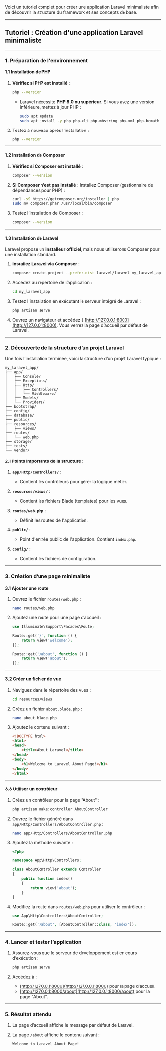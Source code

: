 Voici un tutoriel complet pour créer une application Laravel minimaliste afin de découvrir la structure du framework et ses concepts de base.

---

## **Tutoriel : Création d'une application Laravel minimaliste**

---

### **1. Préparation de l'environnement**

#### **1.1 Installation de PHP**

1. **Vérifiez si PHP est installé** :
   
   ```bash
   php --version
   ```
   
   - Laravel nécessite **PHP 8.0 ou supérieur**. Si vous avez une version inférieure, mettez à jour PHP :
     
     ```bash
     sudo apt update
     sudo apt install -y php php-cli php-mbstring php-xml php-bcmath unzip curl
     ```

2. Testez à nouveau après l'installation :
   
   ```bash
   php --version
   ```

---

#### **1.2 Installation de Composer**

1. **Vérifiez si Composer est installé** :
   
   ```bash
   composer --version
   ```

2. **Si Composer n’est pas installé** :
   Installez Composer (gestionnaire de dépendances pour PHP) :
   
   ```bash
   curl -sS https://getcomposer.org/installer | php
   sudo mv composer.phar /usr/local/bin/composer
   ```

3. Testez l’installation de Composer :
   
   ```bash
   composer --version
   ```

---

#### **1.3 Installation de Laravel**

Laravel propose un **installeur officiel**, mais nous utiliserons Composer pour une installation standard.

1. **Installez Laravel via Composer** :
   
   ```bash
   composer create-project --prefer-dist laravel/laravel my_laravel_app
   ```

2. Accédez au répertoire de l’application :
   
   ```bash
   cd my_laravel_app
   ```

3. Testez l'installation en exécutant le serveur intégré de Laravel :
   
   ```bash
   php artisan serve
   ```

4. Ouvrez un navigateur et accédez à [http://127.0.0.1:8000](http://127.0.0.1:8000). Vous verrez la page d’accueil par défaut de Laravel.

---

### **2. Découverte de la structure d’un projet Laravel**

Une fois l’installation terminée, voici la structure d’un projet Laravel typique :

```
my_laravel_app/
├── app/
│   ├── Console/
│   ├── Exceptions/
│   ├── Http/
│   │   ├── Controllers/
│   │   └── Middleware/
│   ├── Models/
│   └── Providers/
├── bootstrap/
├── config/
├── database/
├── public/
├── resources/
│   ├── views/
├── routes/
│   └── web.php
├── storage/
├── tests/
└── vendor/
```

#### **2.1 Points importants de la structure :**

1. **`app/Http/Controllers/`** :
   
   - Contient les contrôleurs pour gérer la logique métier.

2. **`resources/views/`** :
   
   - Contient les fichiers Blade (templates) pour les vues.

3. **`routes/web.php`** :
   
   - Définit les routes de l'application.

4. **`public/`** :
   
   - Point d'entrée public de l'application. Contient `index.php`.

5. **`config/`** :
   
   - Contient les fichiers de configuration.

---

### **3. Création d’une page minimaliste**

#### **3.1 Ajouter une route**

1. Ouvrez le fichier `routes/web.php` :
   
   ```bash
   nano routes/web.php
   ```

2. Ajoutez une route pour une page d’accueil :
   
   ```php
   use Illuminate\Support\Facades\Route;
   
   Route::get('/', function () {
       return view('welcome');
   });
   
   Route::get('/about', function () {
       return view('about');
   });
   ```

---

#### **3.2 Créer un fichier de vue**

1. Naviguez dans le répertoire des vues :
   
   ```bash
   cd resources/views
   ```

2. Créez un fichier `about.blade.php` :
   
   ```bash
   nano about.blade.php
   ```

3. Ajoutez le contenu suivant :
   
   ```html
   <!DOCTYPE html>
   <html>
   <head>
       <title>About Laravel</title>
   </head>
   <body>
       <h1>Welcome to Laravel About Page!</h1>
   </body>
   </html>
   ```

---

#### **3.3 Utiliser un contrôleur**

1. Créez un contrôleur pour la page "About" :
   
   ```bash
   php artisan make:controller AboutController
   ```

2. Ouvrez le fichier généré dans `app/Http/Controllers/AboutController.php` :
   
   ```bash
   nano app/Http/Controllers/AboutController.php
   ```

3. Ajoutez la méthode suivante :
   
   ```php
   <?php
   
   namespace App\Http\Controllers;
   
   class AboutController extends Controller
   {
       public function index()
       {
           return view('about');
       }
   }
   ```

4. Modifiez la route dans `routes/web.php` pour utiliser le contrôleur :
   
   ```php
   use App\Http\Controllers\AboutController;
   
   Route::get('/about', [AboutController::class, 'index']);
   ```

---

### **4. Lancer et tester l’application**

1. Assurez-vous que le serveur de développement est en cours d’exécution :
   
   ```bash
   php artisan serve
   ```

2. Accédez à :
   
   - [http://127.0.0.1:8000](http://127.0.0.1:8000) pour la page d’accueil.
   - [http://127.0.0.1:8000/about](http://127.0.0.1:8000/about) pour la page "About".

---

### **5. Résultat attendu**

1. La page d’accueil affiche le message par défaut de Laravel.
2. La page `/about` affiche le contenu suivant :
   
   ```
   Welcome to Laravel About Page!
   ```
